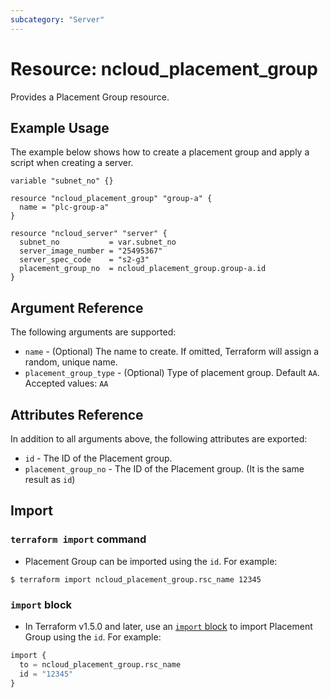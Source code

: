 ```yaml
---
subcategory: "Server"
---
```



# Resource: ncloud_placement_group

Provides a Placement Group resource.

## Example Usage

The example below shows how to create a placement group and apply a script when creating a server.

```hcl
variable "subnet_no" {}

resource "ncloud_placement_group" "group-a" {
  name = "plc-group-a"
}

resource "ncloud_server" "server" {
  subnet_no           = var.subnet_no
  server_image_number = "25495367"
  server_spec_code    = "s2-g3"
  placement_group_no  = ncloud_placement_group.group-a.id
}
```

## Argument Reference

The following arguments are supported:

* `name` - (Optional) The name to create. If omitted, Terraform will assign a random, unique name.
* `placement_group_type` - (Optional) Type of placement group. Default `AA`. Accepted values: `AA`

## Attributes Reference

In addition to all arguments above, the following attributes are exported:

* `id` - The ID of the Placement group.
* `placement_group_no` - The ID of the Placement group. (It is the same result as `id`)

## Import

### `terraform import` command

* Placement Group can be imported using the `id`. For example:

```console
$ terraform import ncloud_placement_group.rsc_name 12345
```

### `import` block

* In Terraform v1.5.0 and later, use an [`import` block](https://developer.hashicorp.com/terraform/language/import) to import Placement Group using the `id`. For example:

```terraform
import {
  to = ncloud_placement_group.rsc_name
  id = "12345"
}
```
